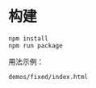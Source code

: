 # 构建
```shell script
npm install
npm run package
```

用法示例：
```shell script
demos/fixed/index.html
```

